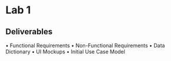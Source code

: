 # Lab 1

## Deliverables

• Functional Requirements
• Non-Functional Requirements
• Data Dictionary
• UI Mockups
• Initial Use Case Model
